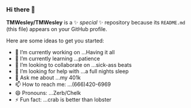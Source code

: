 ### Hi there 👋


**TMWesley/TMWesley** is a ✨ _special_ ✨ repository because its `README.md` (this file) appears on your GitHub profile.

Here are some ideas to get you started:

- 🔭 I’m currently working on ...Having it all
- 🌱 I’m currently learning ...patience
- 👯 I’m looking to collaborate on ...sick-ass beats
- 🤔 I’m looking for help with ...a full nights sleep
- 💬 Ask me about ...my 401k
- 📫 How to reach me: ...(666)420-6969
- 😄 Pronouns: ...Zerb/Chelk
- ⚡ Fun fact: ...crab is better than lobster
